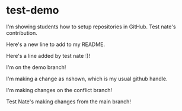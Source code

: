 # test-demo

I'm showing students how to setup repositories in GitHub.  Test nate's contribution.

Here's a new line to add to my README.

Here's a line added by test nate :)!

I'm on the demo branch!

I'm making a change as nshown, which is my usual github handle.

I'm making changes on the conflict branch!

Test Nate's making changes from the main branch!
